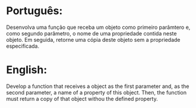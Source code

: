 # Português:

Desenvolva uma função que receba um objeto como primeiro parâmtero e, como segundo parâmetro, o nome de uma propriedade contida neste objeto. Em seguida, retorne uma cópia
deste objeto sem a propriedade especificada.

# English:

Develop a function that receives a object as the first parameter and, as the second parameter, a name of a property of this object. Then, the function must return a copy
of that object withou the defined property.

